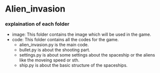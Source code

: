 # Alien_invasion

### explaination of each folder 
- image:
  This folder contains the image which will be used in the game.
- code:
  This folder contains all the codes for the game.
  - alien_invasion.py is the main code.
  - bullet.py is about the shooting part.
  - settings.py is about some settings about the spaceship or the aliens like the moveing speed or sth.
  - ship.py is about the basic structure of the spaceships.
